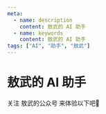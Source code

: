 ```yaml
---
meta:
  - name: description
    content: 敖武的 AI 助手
  - name: keywords
    content: 敖武的 AI 助手
tags: ["AI", "助手", "敖武"]
---
```


# 敖武的 AI 助手

<ImgView title="敖武的 AI 助手" url="https://7.z.wiki/autoupload/20231209/pB7B.2688X1242-IMG_1280.PNG" />

关注 敖武的公众号 来体验以下吧🤣

<ImgView title="敖武的 AI 助手" url="https://1.z.wiki/autoupload/20231209/2Vsb.1164X1122-IMG_1279.JPG" />
